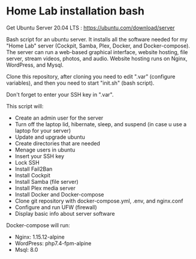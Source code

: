 # Home Lab installation bash

Get Ubuntu Server 20.04 LTS : https://ubuntu.com/download/server

Bash script for an ubuntu server. It installs all the software needed for my "Home Lab" server (Cockpit, Samba, Plex, Docker, and Docker-compose). The server can run a web-based graphical interface, website hosting, file server, stream videos, photos, and audio. Website hosting runs on Nginx, WordPress, and Mysql.

Clone this repository, after cloning you need to edit ".var" (configure variables), and then you need to start "init.sh" (bash script).

Don't forget to enter your SSH key in ".var".

This script will:

   - Create an admin user for the server
   - Turn off the laptop lid, hibernate, sleep, and suspend (in case u use a laptop for your server)
   - Update and upgrade ubuntu
   - Create directories that are needed
   - Menage users in ubuntu
   - Insert your SSH key
   - Lock SSH
   - Install Fail2Ban
   - Install Cockpit
   - Install Samba (file server)
   - Install Plex media server
   - Install Docker and Docker-compose
   - Clone git repository with docker-compose.yml, .env, and nginx.conf
   - Configure and run UFW (firewall)
   - Display basic info about server software

Docker-compose will run: 
   - Nginx: 1.15.12-alpine
   - WordPress: php7.4-fpm-alpine
   - Msql: 8.0